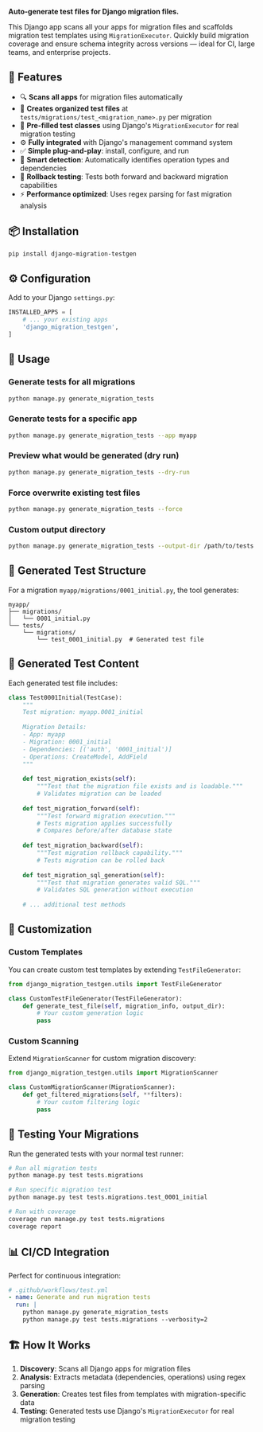 **Auto-generate test files for Django migration files.**

This Django app scans all your apps for migration files and scaffolds migration test templates using `MigrationExecutor`. Quickly build migration coverage and ensure schema integrity across versions — ideal for CI, large teams, and enterprise projects.

## 🚀 Features

* 🔍 **Scans all apps** for migration files automatically
* 📁 **Creates organized test files** at `tests/migrations/test_<migration_name>.py` per migration
* 🧪 **Pre-filled test classes** using Django's `MigrationExecutor` for real migration testing
* ⚙️ **Fully integrated** with Django's management command system
* ✅ **Simple plug-and-play**: install, configure, and run
* 🎯 **Smart detection**: Automatically identifies operation types and dependencies
* 🔄 **Rollback testing**: Tests both forward and backward migration capabilities
* ⚡ **Performance optimized**: Uses regex parsing for fast migration analysis

## 📦 Installation

```bash
pip install django-migration-testgen
```

## ⚙️ Configuration

Add to your Django `settings.py`:

```python
INSTALLED_APPS = [
    # ... your existing apps
    'django_migration_testgen',
]
```

## 🎯 Usage

### Generate tests for all migrations
```bash
python manage.py generate_migration_tests
```

### Generate tests for a specific app
```bash
python manage.py generate_migration_tests --app myapp
```

### Preview what would be generated (dry run)
```bash
python manage.py generate_migration_tests --dry-run
```

### Force overwrite existing test files
```bash
python manage.py generate_migration_tests --force
```

### Custom output directory
```bash
python manage.py generate_migration_tests --output-dir /path/to/tests
```

## 📁 Generated Test Structure

For a migration `myapp/migrations/0001_initial.py`, the tool generates:

```
myapp/
├── migrations/
│   └── 0001_initial.py
└── tests/
    └── migrations/
        └── test_0001_initial.py  # Generated test file
```

## 🧪 Generated Test Content

Each generated test file includes:

```python
class Test0001Initial(TestCase):
    """
    Test migration: myapp.0001_initial
    
    Migration Details:
    - App: myapp
    - Migration: 0001_initial
    - Dependencies: [('auth', '0001_initial')]
    - Operations: CreateModel, AddField
    """
    
    def test_migration_exists(self):
        """Test that the migration file exists and is loadable."""
        # Validates migration can be loaded
    
    def test_migration_forward(self):
        """Test forward migration execution."""
        # Tests migration applies successfully
        # Compares before/after database state
    
    def test_migration_backward(self):
        """Test migration rollback capability."""
        # Tests migration can be rolled back
    
    def test_migration_sql_generation(self):
        """Test that migration generates valid SQL."""
        # Validates SQL generation without execution
    
    # ... additional test methods
```

## 🔧 Customization

### Custom Templates

You can create custom test templates by extending `TestFileGenerator`:

```python
from django_migration_testgen.utils import TestFileGenerator

class CustomTestFileGenerator(TestFileGenerator):
    def generate_test_file(self, migration_info, output_dir):
        # Your custom generation logic
        pass
```

### Custom Scanning

Extend `MigrationScanner` for custom migration discovery:

```python
from django_migration_testgen.utils import MigrationScanner

class CustomMigrationScanner(MigrationScanner):
    def get_filtered_migrations(self, **filters):
        # Your custom filtering logic
        pass
```

## 🎯 Testing Your Migrations

Run the generated tests with your normal test runner:

```bash
# Run all migration tests
python manage.py test tests.migrations

# Run specific migration test
python manage.py test tests.migrations.test_0001_initial

# Run with coverage
coverage run manage.py test tests.migrations
coverage report
```

## 📊 CI/CD Integration

Perfect for continuous integration:

```yaml
# .github/workflows/test.yml
- name: Generate and run migration tests
  run: |
    python manage.py generate_migration_tests
    python manage.py test tests.migrations --verbosity=2
```

## 🏗️ How It Works

1. **Discovery**: Scans all Django apps for migration files
2. **Analysis**: Extracts metadata (dependencies, operations) using regex parsing
3. **Generation**: Creates test files from templates with migration-specific data
4. **Testing**: Generated tests use Django's `MigrationExecutor` for real migration testing
